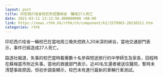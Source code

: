 ```yaml
---
layout: post
title: 印尼西爪哇省校巴失控墮峽谷　釀成27人死亡
date: 2021-03-11 13:13:56.000000000 +08:00
link: https://news.rthk.hk/rthk/ch/component/k2/1579963-20210311.htm
categories: rthk
---
```


印尼西爪哇省一輛校巴在當地周三晚失控跌入20米深的峽谷，當地交通部門表示，事件已經造成27人死亡。

路透社報道，失事的校巴當時載著數十名參與短途旅行的中學師生及家長，回程時在蘇梅當市附近失事。當地的救援部門表示，近40名生還者被送往醫院，暫時未清楚事故原因，但初步調查顯示，校巴未有進行最新的車輛行車測試。
